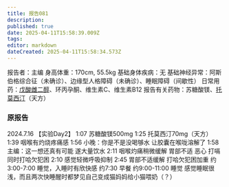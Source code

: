 ```yaml
---
title: 报告081
description: 
published: true
date: 2025-04-11T15:58:39.009Z
tags: 
editor: markdown
dateCreated: 2025-04-11T15:58:34.573Z
---
```


报告者：主编
身高体重：170cm, 55.5kg
基础身体疾病：无
基础神经异常：阿斯伯格综合征（未确诊）、边缘型人格障碍（未确诊）、睡眠障碍（间歇性）
日常用药：[戊酸雌二醇](/E2/)、环丙孕酮、维生素C、维生素B12
报告有关药物：苏糖酸镁、[托莫西汀](/ATX/)（天方）

### 原报告
2024.7.16
【实验Day2】
1:07 苏糖酸镁500mg
1:25 托莫西汀70mg（天方）
1:39 咽喉有灼烧疼痛感
1:56 小晚：你是不是没喝够水 让胶囊在喉咙溶解了
1:58 主编：这一想还真有可能 遂大量饮水
2:11 咽喉灼痛稍微缓解 胃部不适 恶心 打嗝 同时打哈欠犯困
2:10 感觉轻微呼吸抑制
2:45 胃部不适缓解 打哈欠犯困加重
约3:00-7:00 睡觉，入睡时有欣快感
约7:30 早餐
约9:00-11:00 睡觉
感觉睡眠很浅，而且两次快睡醒时都梦见自己变成猫妈妈给小猫喂奶（？）
